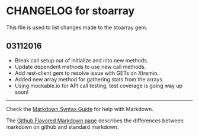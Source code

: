 # CHANGELOG for stoarray

This file is used to list changes made to the stoarray gem.

## 03112016

* Break call setup out of initialize and into new methods.
* Update dependent methods to use new call methods.
* Add rest-client gem to resolve issue with GETs on Xtremio.
* Added new array method for gathering stats from the arrays.
* Using mockable.io for API call testing, test coverage is going way up soon!

- - -
Check the [Markdown Syntax Guide](http://daringfireball.net/projects/markdown/syntax) for help with Markdown.

The [Github Flavored Markdown page](http://github.github.com/github-flavored-markdown/) describes the differences between markdown on github and standard markdown.
